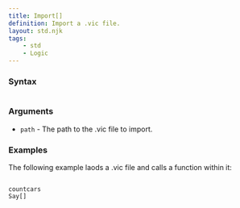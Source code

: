 ```yaml
---
title: Import[]
definition: Import a .vic file.
layout: std.njk
tags:
    - std
    - Logic
---
```


### Syntax

```Import["./file.vic"]
```
### Arguments

- `path` - The path to the .vic file to import.

### Examples

The following example laods a .vic file and calls a function within it:

```Import["./counter.vic]

countcars
Say[]
```